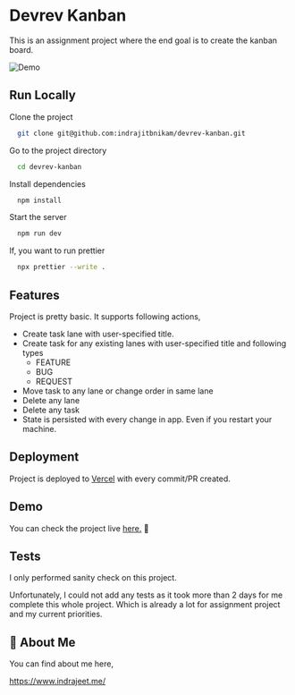 
# Devrev Kanban

This is an assignment project where the end goal is to create the kanban board.

![Demo](https://user-images.githubusercontent.com/24988127/214857020-37d8d3b5-a0d0-4c52-a439-22dd922ddb82.gif)

## Run Locally

Clone the project

```bash
  git clone git@github.com:indrajitbnikam/devrev-kanban.git
```

Go to the project directory

```bash
  cd devrev-kanban
```

Install dependencies

```bash
  npm install
```

Start the server

```bash
  npm run dev
```

If, you want to run prettier

```bash
  npx prettier --write .
```


## Features

Project is pretty basic. It supports following actions,

- Create task lane with user-specified title.
- Create task for any existing lanes with user-specified title and following types
    - FEATURE
    - BUG
    - REQUEST
- Move task to any lane or change order in same lane
- Delete any lane
- Delete any task
- State is persisted with every change in app. Even if you restart your machine.


## Deployment

Project is deployed to [Vercel](https://vercel.com/) with every commit/PR created.



## Demo

You can check the project live [here.](https://devrev-kanban.vercel.app/) 🚀


## Tests

I only performed sanity check on this project.

Unfortunately, I could not add any tests as it took more than 2 days for me complete this whole project. Which is already a lot for assignment project and my current priorities.
## 🚀 About Me
You can find about me here,

https://www.indrajeet.me/

